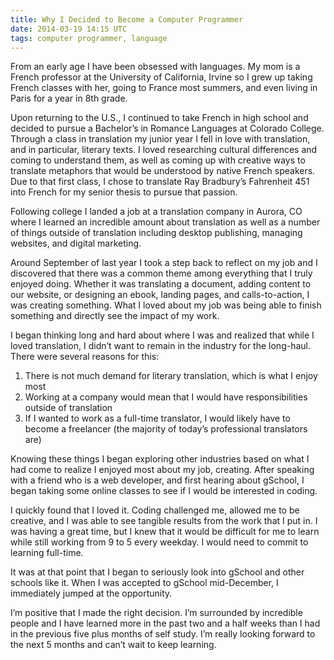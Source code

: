 ```yaml
---
title: Why I Decided to Become a Computer Programmer
date: 2014-03-19 14:15 UTC
tags: computer programmer, language
---
```

From an early age I have been obsessed with languages. My mom is a French professor at the University of California, Irvine so I grew up taking French classes with her, going to France most summers, and even living in Paris for a year in 8th grade.

Upon returning to the U.S., I continued to take French in high school and decided to pursue a Bachelor’s in Romance Languages at Colorado College. Through a class in translation my junior year I fell in love with translation, and in particular, literary texts. I loved researching cultural differences and coming to understand them, as well as coming up with creative ways to translate metaphors that would be understood by native French speakers. Due to that first class, I chose to translate Ray Bradbury’s Fahrenheit 451 into French for my senior thesis to pursue that passion.

Following college I landed a job at a translation company in Aurora, CO where I learned an incredible amount about translation as well as a number of things outside of translation including desktop publishing, managing websites, and digital marketing.

Around September of last year I took a step back to reflect on my job and I discovered that there was a common theme among everything that I truly enjoyed doing. Whether it was translating a document, adding content to our website, or designing an ebook, landing pages, and calls-to-action, I was creating something. What I loved about my job was being able to finish something and directly see the impact of my work.

I began thinking long and hard about where I was and realized that while I loved translation, I didn’t want to remain in the industry for the long-haul. There were several reasons for this:
	<ol>
	  <li> There is not much demand for literary translation, which is what I enjoy most </li>
	  <li> Working at a company would mean that I would have responsibilities outside of translation </li>
	  <li> If I wanted to work as a full-time translator, I would likely have to become a freelancer (the majority of today’s professional translators are) </li>
  </ol>

Knowing these things I began exploring other industries based on what I had come to realize I enjoyed most about my job, creating. After speaking with a friend who is a web developer, and first hearing about gSchool, I began taking some online classes to see if I would be interested in coding.

I quickly found that I loved it. Coding challenged me, allowed me to be creative, and I was able to see tangible results from the work that I put in. I was having a great time, but I knew that it would be difficult for me to learn while still working from 9 to 5 every weekday. I would need to commit to learning full-time.

It was at that point that I began to seriously look into gSchool and other schools like it. When I was accepted to gSchool mid-December, I immediately jumped at the opportunity.

I’m positive that I made the right decision. I’m surrounded by incredible people and I have learned more in the past two and a half weeks than I had in the previous five plus months of self study. I’m really looking forward to the next 5 months and can’t wait to keep learning.
